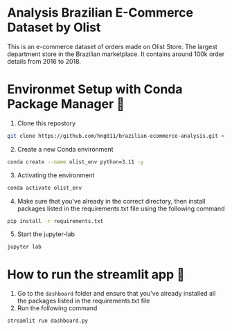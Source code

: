 # Analysis Brazilian E-Commerce Dataset by Olist

This is an e-commerce dataset of orders made on Olist Store. The largest department store in the Brazilian marketplace. It contains around 100k order details from 2016 to 2018.

# Environmet Setup with Conda Package Manager 🐍
1. Clone this repostory
```bash
git clone https://github.com/hng011/brazilian-ecommerce-analysis.git <.|folder_name>
```

2. Create a new Conda environment
```bash
conda create --name olist_env python=3.11 -y
```

3. Activating the environment
```bash
conda activate olist_env
```

4. Make sure that you've already in the correct directory, then install packages listed in the requirements.txt file using the following command
```bash
pip install -r requirements.txt
```

5. Start the jupyter-lab
```
jupyter lab
```

# How to run the streamlit app 🤔
1. Go to the `dashboard` folder and ensure that you've already installed all the packages listed in the requirements.txt file
2. Run the following command
```bash
streamlit run dashboard.py
```